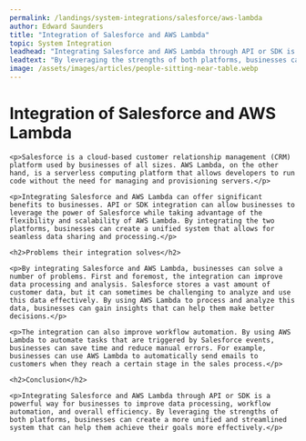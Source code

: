 ```yaml
---
permalink: /landings/system-integrations/salesforce/aws-lambda
author: Edward Saunders
title: "Integration of Salesforce and AWS Lambda"
topic: System Integration
leadhead: "Integrating Salesforce and AWS Lambda through API or SDK is a powerful way for businesses to improve data processing, workflow automation, and overall efficiency"
leadtext: "By leveraging the strengths of both platforms, businesses can create a more unified and streamlined system that can help them achieve their goals more effectively."
image: /assets/images/articles/people-sitting-near-table.webp
---
```

<div class="arttext">    <h1>Integration of Salesforce and AWS Lambda</h1>

    <p>Salesforce is a cloud-based customer relationship management (CRM) platform used by businesses of all sizes. AWS Lambda, on the other hand, is a serverless computing platform that allows developers to run code without the need for managing and provisioning servers.</p>

    <p>Integrating Salesforce and AWS Lambda can offer significant benefits to businesses. API or SDK integration can allow businesses to leverage the power of Salesforce while taking advantage of the flexibility and scalability of AWS Lambda. By integrating the two platforms, businesses can create a unified system that allows for seamless data sharing and processing.</p>

    <h2>Problems their integration solves</h2>

    <p>By integrating Salesforce and AWS Lambda, businesses can solve a number of problems. First and foremost, the integration can improve data processing and analysis. Salesforce stores a vast amount of customer data, but it can sometimes be challenging to analyze and use this data effectively. By using AWS Lambda to process and analyze this data, businesses can gain insights that can help them make better decisions.</p>

    <p>The integration can also improve workflow automation. By using AWS Lambda to automate tasks that are triggered by Salesforce events, businesses can save time and reduce manual errors. For example, businesses can use AWS Lambda to automatically send emails to customers when they reach a certain stage in the sales process.</p>

    <h2>Conclusion</h2>

    <p>Integrating Salesforce and AWS Lambda through API or SDK is a powerful way for businesses to improve data processing, workflow automation, and overall efficiency. By leveraging the strengths of both platforms, businesses can create a more unified and streamlined system that can help them achieve their goals more effectively.</p>
</div>